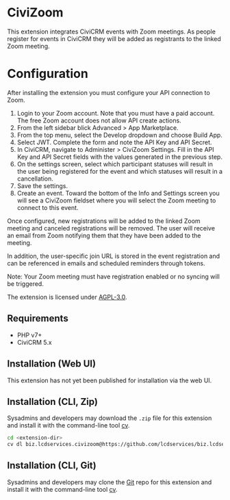 # CiviZoom

This extension integrates CiviCRM events with Zoom meetings. As people register for events in CiviCRM they will be added as registrants to the linked Zoom meeting. 

# Configuration

After installing the extension you must configure your API connection to Zoom.

1. Login to your Zoom account. Note that you must have a paid account. The free Zoom account does not allow API create actions.
2. From the left sidebar blick Advanced > App Marketplace.
3. From the top menu, select the Develop dropdown and choose Build App.
4. Select JWT. Complete the form and note the API Key and API Secret.
5. In CiviCRM, navigate to Administer >  CiviZoom Settings. Fill in the API Key and API Secret fields with the values generated in the previous step.
6. On the settings screen, select which participant statuses will result in the user being registered for the event and which statuses will result in a cancellation.
7. Save the settings.
8. Create an event. Toward the bottom of the Info and Settings screen you will see a CiviZoom fieldset where you will select the Zoom meeting to connect to this event.
 
Once configured, new registrations will be added to the linked Zoom meeting and canceled registrations will be removed. The user will receive an email from Zoom notifying them that they have been added to the meeting.

In addition, the user-specific join URL is stored in the event registration and can be referenced in emails and scheduled reminders through tokens.

Note: Your Zoom meeting must have registration enabled or no syncing will be triggered.

The extension is licensed under [AGPL-3.0](LICENSE.txt).

## Requirements

* PHP v7+
* CiviCRM 5.x

## Installation (Web UI)

This extension has not yet been published for installation via the web UI.

## Installation (CLI, Zip)

Sysadmins and developers may download the `.zip` file for this extension and
install it with the command-line tool [cv](https://github.com/civicrm/cv).

```bash
cd <extension-dir>
cv dl biz.lcdservices.civizoom@https://github.com/lcdservices/biz.lcdservices.civizoom/archive/master.zip
```

## Installation (CLI, Git)

Sysadmins and developers may clone the [Git](https://en.wikipedia.org/wiki/Git) repo for this extension and
install it with the command-line tool [cv](https://github.com/civicrm/cv).
